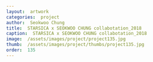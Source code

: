 ```yaml
---
layout:  artwork
categories:  project
author:  Seokwoo Chung
title:  STARSICA x SEOKWOO CHUNG collabotation_2018
caption:  STARSICA x SEOKWOO CHUNG collabotation_2018
image:  /assets/images/project/project135.jpg
thumb:  /assets/images/project/thumbs/project135.jpg
order:  135
---
```

